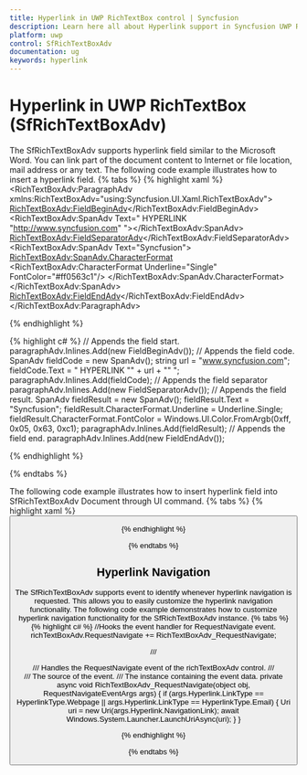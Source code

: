 ```yaml
---
title: Hyperlink in UWP RichTextBox control | Syncfusion
description: Learn here all about Hyperlink support in Syncfusion UWP RichTextBox (SfRichTextBoxAdv) control and more.
platform: uwp
control: SfRichTextBoxAdv
documentation: ug
keywords: hyperlink
---
```

# Hyperlink in UWP RichTextBox (SfRichTextBoxAdv)

The SfRichTextBoxAdv supports hyperlink field similar to the Microsoft Word. You can link part of the document content to Internet or file location, mail address or any text.
The following code example illustrates how to insert a hyperlink field.
{% tabs %}
{% highlight xaml %}
<RichTextBoxAdv:ParagraphAdv xmlns:RichTextBoxAdv="using:Syncfusion.UI.Xaml.RichTextBoxAdv">
    <RichTextBoxAdv:FieldBeginAdv></RichTextBoxAdv:FieldBeginAdv>
    <RichTextBoxAdv:SpanAdv Text=" HYPERLINK &quot;http://www.syncfusion.com&quot; "></RichTextBoxAdv:SpanAdv>
    <RichTextBoxAdv:FieldSeparatorAdv></RichTextBoxAdv:FieldSeparatorAdv>
    <RichTextBoxAdv:SpanAdv Text="Syncfusion">
        <RichTextBoxAdv:SpanAdv.CharacterFormat>
            <RichTextBoxAdv:CharacterFormat Underline="Single" FontColor="#ff0563c1"/>
        </RichTextBoxAdv:SpanAdv.CharacterFormat>
    </RichTextBoxAdv:SpanAdv>
    <RichTextBoxAdv:FieldEndAdv></RichTextBoxAdv:FieldEndAdv>
</RichTextBoxAdv:ParagraphAdv>


{% endhighlight %}

{% highlight c# %}
// Appends the field start.
paragraphAdv.Inlines.Add(new FieldBeginAdv());
// Appends the field code.
SpanAdv fieldCode = new SpanAdv();
string url = "www.syncfusion.com";
fieldCode.Text = " HYPERLINK \"" + url + "\" ";
paragraphAdv.Inlines.Add(fieldCode);
// Appends the field separator
paragraphAdv.Inlines.Add(new FieldSeparatorAdv());
// Appends the field result.
SpanAdv fieldResult = new SpanAdv();
fieldResult.Text = "Syncfusion";
fieldResult.CharacterFormat.Underline = Underline.Single;
fieldResult.CharacterFormat.FontColor = Windows.UI.Color.FromArgb(0xff, 0x05, 0x63, 0xc1);
paragraphAdv.Inlines.Add(fieldResult);
// Appends the field end.
paragraphAdv.Inlines.Add(new FieldEndAdv());


{% endhighlight %}

{% endtabs %}

The following code example illustrates how to insert hyperlink field into SfRichTextBoxAdv Document through UI command.
{% tabs %}
{% highlight xaml %}
<Button Content="Insert Hyperlink" Command="{Binding ElementName=richTextBoxAdv,Path=InsertHyperlinkCommand}"/>


{% endhighlight %}

{% endtabs %}

## Hyperlink Navigation

The SfRichTextBoxAdv supports event to identify whenever hyperlink navigation is requested. This allows you to easily customize the hyperlink navigation functionality.
The following code example demonstrates how to customize hyperlink navigation functionality for the SfRichTextBoxAdv instance.
{% tabs %}
{% highlight c# %}
//Hooks the event handler for RequestNavigate event.
richTextBoxAdv.RequestNavigate += RichTextBoxAdv_RequestNavigate;


/// <summary>
/// Handles the RequestNavigate event of the richTextBoxAdv control.
/// </summary>
/// <param name="obj">The source of the event.</param>
/// <param name="args">The <see cref="RequestNavigateEventArgs"/> instance containing the event data.</param>
private async void RichTextBoxAdv_RequestNavigate(object obj, RequestNavigateEventArgs args)
{
    if (args.Hyperlink.LinkType == HyperlinkType.Webpage || args.Hyperlink.LinkType == HyperlinkType.Email)
    {
        Uri uri = new Uri(args.Hyperlink.NavigationLink);
        await Windows.System.Launcher.LaunchUriAsync(uri);
    }
}


{% endhighlight %}

{% endtabs %}
